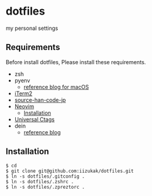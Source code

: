 # dotfiles

my personal settings

## Requirements

Before install dotfiles, Please install these requirements.

- zsh
- pyenv
    - [reference blog for macOS](https://sleepless-se.net/2019/08/05/pyenv-install-zlib-not-available-error/)
- [iTerm2](https://iterm2.com/) 
- [source-han-code-jp](https://github.com/adobe-fonts/source-han-code-jp)
- [Neovim](https://github.com/neovim/neovim)
	- [Installation](https://github.com/neovim/neovim/wiki/Installing-Neovim)
- [Universal Ctags](https://github.com/universal-ctags/ctags)
- dein
    - [reference blog](https://qiita.com/Coolucky/items/0a96910f13586d635dc0)

## Installation

```
$ cd
$ git clone git@github.com:iizukak/dotfiles.git
$ ln -s dotfiles/.gitconfig .
$ ln -s dotfiles/.zshrc .
$ ln -s dotfiles/.zpreztorc .
```
